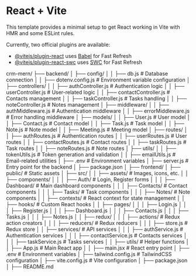 # React + Vite

This template provides a minimal setup to get React working in Vite with HMR and some ESLint rules.

Currently, two official plugins are available:

- [@vitejs/plugin-react](https://github.com/vitejs/vite-plugin-react/blob/main/packages/plugin-react/README.md) uses [Babel](https://babeljs.io/) for Fast Refresh
- [@vitejs/plugin-react-swc](https://github.com/vitejs/vite-plugin-react-swc) uses [SWC](https://swc.rs/) for Fast Refresh


crm-mern/
├── backend/
│   ├── config/
│   │   ├── db.js              # Database connection
│   │   ├── dotenv.config.js   # Environment variable configuration
│   ├── controllers/
│   │   ├── authController.js  # Authentication logic
│   │   ├── userController.js  # User-related logic
│   │   ├── contactController.js # Contacts management
│   │   ├── taskController.js  # Tasks handling
│   │   ├── noteController.js  # Notes management
│   ├── middleware/
│   │   ├── authMiddleware.js  # Authentication middleware
│   │   ├── errorMiddleware.js # Error handling middleware
│   ├── models/
│   │   ├── User.js            # User model
│   │   ├── Contact.js         # Contact model
│   │   ├── Task.js            # Task model
│   │   ├── Note.js            # Note model
│   │   ├── Meeting.js         # Meeting model
│   ├── routes/
│   │   ├── authRoutes.js      # Authentication routes
│   │   ├── userRoutes.js      # User routes
│   │   ├── contactRoutes.js   # Contact routes
│   │   ├── taskRoutes.js      # Task routes
│   │   ├── noteRoutes.js      # Note routes
│   ├── utils/
│   │   ├── tokenUtils.js      # Token generation and validation
│   │   ├── emailUtils.js      # Email-related utilities
│   ├── .env                   # Environment variables
│   ├── server.js              # Entry point for the backend
│   ├── package.json
│
├── frontend/
│   ├── public/                # Static assets
│   ├── src/
│   │   ├── assets/            # Images, icons, etc.
│   │   ├── components/
│   │   │   ├── Auth/          # Login, Register forms
│   │   │   ├── Dashboard/     # Main dashboard components
│   │   │   ├── Contacts/      # Contact components
│   │   │   ├── Tasks/         # Task components
│   │   │   ├── Notes/         # Note components
│   │   ├── contexts/          # React context for state management
│   │   ├── hooks/             # Custom React hooks
│   │   ├── pages/
│   │   │   ├── Login.js
│   │   │   ├── Register.js
│   │   │   ├── Dashboard.js
│   │   │   ├── Contacts.js
│   │   │   ├── Tasks.js
│   │   │   ├── Notes.js
│   │   ├── redux/
│   │   │   ├── actions/       # Redux action creators
│   │   │   ├── reducers/      # Redux reducers
│   │   │   ├── store.js       # Redux store
│   │   ├── services/          # API services
│   │   │   ├── authService.js # Authentication services
│   │   │   ├── contactService.js # Contacts services
│   │   │   ├── taskService.js # Tasks services
│   │   ├── utils/             # Helper functions
│   │   ├── App.js             # Main React app
│   │   ├── main.jsx           # React entry point
│   ├── .env                   # Environment variables
│   ├── tailwind.config.js     # TailwindCSS configuration
│   ├── vite.config.js         # Vite configuration
│   ├── package.json
│
├── README.md
